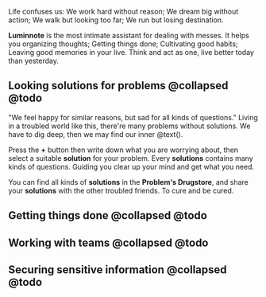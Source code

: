 Life confuses us: We work hard without reason; We dream big without action; We walk but looking too far; We run but losing destination.

**Luminnote** is the most intimate assistant for dealing with messes. It helps you organizing thoughts; Getting things done; Cultivating good habits; Leaving good memories in your live. Think and act as one, live better today than yesterday.

## Looking solutions for problems @collapsed @todo

"We feel happy for similar reasons, but sad for all kinds of questions." Living in a troubled world like this, there're many problems without solutions. We have to dig deep, then we may find our inner @text().

Press the **+** button then write down what you are worrying about, then select a suitable **solution** for your problem. Every **solutions** contains many kinds of questions. Guiding you clear up your mind and get what you need.

You can find all kinds of **solutions** in the **Problem's Drugstore**,  and share your **solutions** with the other troubled friends. To cure and be cured.

##  Getting things done @collapsed @todo

##  Working with teams @collapsed @todo

##  Securing sensitive information @collapsed @todo

